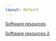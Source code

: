 ```yaml
---
layout: default
---
```


[Software resources](software).

[Software resources 2](software/data-software.tsv).
